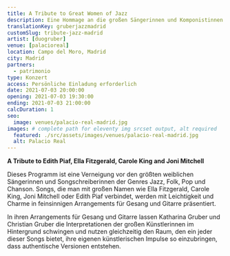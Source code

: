 ```yaml
---
title: A Tribute to Great Women of Jazz
description: Eine Hommage an die großen Sängerinnen und Komponistinnen des Jazz, Folk, Pop und Chanson. Konzert in Madrid
translationKey: gruberjazzmadrid
customSlug: tribute-jazz-madrid
artist: [duogruber]
venue: [palacioreal]
location: Campo del Moro, Madrid
city: Madrid
partners:
  - patrimonio
type: Konzert
access: Persönliche Einladung erforderlich
date: 2021-07-03 20:00:00
opening: 2021-07-03 19:30:00
ending: 2021-07-03 21:00:00
calcDuration: 1
seo:
  image: venues/palacio-real-madrid.jpg
images: # complete path for eleventy img srcset output, alt required
  featured: ./src/assets/images/venues/palacio-real-madrid.jpg
  alt: Palacio Real
---
```


**A Tribute to Edith Piaf, Ella Fitzgerald, Carole King and Joni Mitchell**

Dieses Programm ist eine Verneigung vor den größten weiblichen Sängerinnen und Songschreiberinnen der Genres Jazz, Folk, Pop und Chanson. Songs, die man mit großen Namen wie Ella Fitzgerald, Carole King, Joni Mitchell oder Edith Piaf verbindet, werden mit Leichtigkeit und Charme in feinsinnigen Arrangements für Gesang und Gitarre präsentiert.

In ihren Arrangements für Gesang und Gitarre lassen Katharina Gruber und Christian Gruber die Interpretationen der großen Künstlerinnen im Hintergrund schwingen und nutzen gleichzeitig den Raum, den ein jeder dieser Songs bietet, ihre eigenen künstlerischen Impulse so einzubringen, dass authentische Versionen entstehen.
